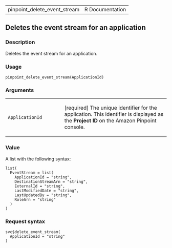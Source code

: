<table style="width: 100%;">
<tbody>
<tr class="odd">
<td>pinpoint_delete_event_stream</td>
<td style="text-align: right;">R Documentation</td>
</tr>
</tbody>
</table>

## Deletes the event stream for an application

### Description

Deletes the event stream for an application.

### Usage

    pinpoint_delete_event_stream(ApplicationId)

### Arguments

<table>
<colgroup>
<col style="width: 35%" />
<col style="width: 65%" />
</colgroup>
<tbody>
<tr class="odd">
<td><code
id="pinpoint_delete_event_stream_:_ApplicationId">ApplicationId</code></td>
<td><p>[required] The unique identifier for the application. This
identifier is displayed as the <strong>Project ID</strong> on the Amazon
Pinpoint console.</p></td>
</tr>
</tbody>
</table>

### Value

A list with the following syntax:

    list(
      EventStream = list(
        ApplicationId = "string",
        DestinationStreamArn = "string",
        ExternalId = "string",
        LastModifiedDate = "string",
        LastUpdatedBy = "string",
        RoleArn = "string"
      )
    )

### Request syntax

    svc$delete_event_stream(
      ApplicationId = "string"
    )
